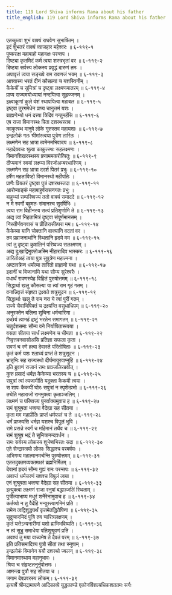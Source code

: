 ```yaml
---
title: 119 Lord Shiva informs Rama about his father
title_english: 119 Lord Shiva informs Rama about his father

---
```


<div class="audioEmbed"  caption="श्रीराम-हरिसीताराममूर्ति-घनपाठिभ्यां वचनम्" src="https://archive.org/download/Ramayana-recitation-Sriram-harisItArAmamUrti-Ghanapaati-v2/Kanda_6/Kanda_6_YK-119-Lord_Shiva_informs_Rama_about_his_father_0.mp3"></div>

एतच्छ्रुत्वा शुभं वाक्यं राघवेण सुभाषितम् ।  
इदं शुभतरं वाक्यं व्याजहार महेश्वरः ॥ ६-११९-१  
पुष्कराक्ष महाबाहो महावक्षः परन्तप ।  
दिष्ट्या कृतमिदं कर्म त्वया शस्त्रभृतां वर ॥ ६-११९-२  
दिष्ट्या सर्वस्य लोकस्य प्रवृद्धं दारुणं तमः ।  
अपावृत्तं त्वया सङ्ख्ये राम रावणजं भयम् ॥ ६-११९-३  
आश्वास्य भरतं दीनं कौसल्यां च यशस्विनीम् ।  
कैकेयीं च सुमित्रां च दृष्ट्वा लक्ष्मणमातरम् ॥ ६-११९-४  
प्राप्य राज्यमयोध्यायां नन्दयित्वा सुहृज्जनम् ।  
इक्ष्वाकूणां कुले वंशं स्थापयित्वा महाबल ॥ ६-११९-५  
इष्ट्वा तुरगमेधेन प्राप्य चानुत्तमं यशः ।  
ब्राह्मणेभ्यो धनं दत्त्वा त्रिदिवं गन्तुमर्हसि ॥ ६-११९-६  
एष राजा विमानस्थः पिता दशरथस्तव ।  
काकुत्स्थ मानुषे लोके गुरुस्तव महायशाः ॥ ६-११९-७  
इन्द्रलोकं गतः श्रीमांस्त्वया पुत्रेण तारितः ।  
लक्ष्मणेन सह भ्रात्रा त्वमेनमभिवादय ॥ ६-११९-८  
महादेववचः श्रुत्वा काकुत्स्थः सहलक्ष्मणः ।  
विमानशिखरस्थस्य प्रणाममकरोत्पितुः ॥ ६-११९-९  
दीप्यमानं स्वयां लक्ष्म्या विरजोअम्बरधारिणम् ।  
लक्ष्मणेन सह भ्रात्रा ददर्श पितरं प्रभुः ॥ ६-११९-१०  
हर्षेण महताविष्टो विमानस्थो महीपतिः ।  
प्राणैः प्रियतरं दृष्ट्वा पुत्रं दशरथस्तदा ॥ ६-११९-११  
आरोप्याङ्कं महाबाहुर्वरासनगतः प्रभुः ।  
बाहुभ्यां सम्परिष्वज्य ततो वाक्यं समाददे ॥ ६-११९-१२  
न मे स्वर्गो बहुमतः संमानश्च सुरर्षिभिः ।  
त्वया राम विहीनस्य सत्यं प्रतिशृणोमि ते ॥ ६-११९-१३  
अद्य त्वां निहतामित्रं दृष्ट्वा संपूर्णमानसम् ।  
निस्तीर्णवनवासं च प्रीतिरासीत्परा मम। ६-११९-१४  
कैकेय्या यानि चोक्तानि वाक्यानि वदतां वर ।  
तव प्रव्राजनार्थानि स्थितानि हृदये मम ॥ ६-११९-१५  
त्वां तु दृष्ट्वा कुशलिनं परिष्वज्य सलक्ष्मणम् ।  
अद्य दुःखाद्विमुक्तोअस्मि नीहारादिव भास्करः ॥ ६-११९-१६  
तारितोअहं त्वया पुत्र सुपुत्रेण महात्मना ।  
अष्टावक्रेण धर्मात्मा तारितो ब्राह्मणो यथा ॥ ६-११९-१७  
इदानीं च विजानामि यथा सौम्य सुरेश्वरैः ।  
वधार्थं रावणस्येह विहितं पुरुषोत्तमम् ॥ ६-११९-१८  
सिद्धार्था खलु कौसल्या या त्वां राम गृहं गतम् ।  
वनान्निवृत्तं संहृष्टा द्रक्ष्यते शत्रुसूदन ॥ ६-११९-१९  
सिद्धार्थाः खलु ते राम नरा ये त्वां पुरीं गतम् ।  
राज्ये चैवाभिषिक्तं च द्रक्ष्यन्ति वसुधाधिपम् ॥ ६-११९-२०  
अनुरक्तेन बलिना शुचिना धर्मचारिणा ।  
इच्छेयं त्वामहं द्रष्टुं भरतेन समागतम् ॥ ६-११९-२१  
चतुर्दशसमाः सौम्य वने निर्यापितास्त्वया ।  
वसता सीतया सार्धं लक्ष्मणेन च धीमता ॥ ६-११९-२२  
निवृत्तवनवासोअसि प्रतिज्ञा सफला कृता ।  
रावणं च रणे हत्वा देवास्ते परितोषिताः ॥ ६-११९-२३  
कृतं कर्म यशः श्लाघ्यं प्राप्तं ते शत्रुसूदन ।  
भ्रातृभिः सह राज्यस्थो दीर्घमायुरवाप्नुहि ॥ ६-११९-२४  
इति ब्रुवाणं राजानं रामः प्राञ्जलिरब्रवीत् ।  
कुरु प्रसादं धर्मज्ञ कैकेय्या भरतस्य च ॥ ६-११९-२५  
सपुत्रां त्वां त्यजामीति यदुक्ता कैकयी त्वया ।  
स शापः कैकयीं घोरः सपुत्रां न स्पृशेत्प्रभो ॥ ६-११९-२६  
तथेति महाराजो राममुक्त्वा कृताञ्जलिम् ।  
लक्ष्मणं च परिष्वज्य पुनर्वाक्यमुवाच ह ॥ ६-११९-२७  
रामं शुश्रूषता भक्त्या वैदेह्या सह सीतया ।  
कृता मम महाप्रीतिः प्राप्तं धर्मफलं च ते ॥ ६-११९-२८  
धर्मं प्राप्स्यसि धर्मज्ञ यशश्च विपुलं भुवि ।  
रामे प्रसन्ने स्वर्गं च महिमानं तथैव च ॥ ६-११९-२९  
रामं शुश्रूष भद्रं ते सुमित्रानन्दवर्धन ।  
रामः सर्वस्य लोकस्य शुभेष्वभिरतः सदा ॥ ६-११९-३०  
एते सेन्द्रास्त्रयो लोकाः सिद्धाश्च परमर्षयः ।  
अभिगम्य महात्मानमर्चन्ति पुरुषोत्तमम् ॥ ६-११९-३१  
एतत्तदुक्तमव्यक्तमक्षरं ब्रह्मनिर्मितम् ।  
देवानां हृदयं सौम्य गुह्यं रामः परन्तपः ॥ ६-११९-३२  
अवाप्तं धर्मचरणं यशश्च विपुलं त्वया ।  
एनं शुश्रूषता भक्त्या वैदेह्या सह सीतया ॥ ६-११९-३३  
इत्युक्त्वा लक्ष्मणं राजा स्नुषां बद्धाञ्जलिं स्थिताम् ।  
पुत्रीत्याभाष्य मधुरं शनैरेनामुवाच ह ॥ ६-११९-३४  
कर्तव्यो न तु वैदेहि मन्युस्त्यागमिमं प्रति ।  
रामेण त्वद्विशुद्ध्यर्थं कृतमेतद्धितैषिणा ॥ ६-११९-३५  
सुदुष्करमिदं पुत्रि तव चारित्रलक्षणम् ।  
कृतं यत्तेऽन्यनारीणां यशो ह्यभिभविष्यति। ६-११९-३६  
न त्वं सुभ्रु समाधेया पतिशुश्रूवणं प्रति ।  
अवश्यं तु मया वाच्यमेष ते दैवतं परम् ॥ ६-११९-३७  
इति प्रतिसमादिश्य पुत्रौ सीतां तथा स्नुषाम् ।  
इन्द्रलोकं विमानेन ययौ दशरथो ज्वलन् ॥ ६-११९-३८  
विमानमास्थाय महानुभावः ।  
श्रिया च संहृष्टतनुर्नृपोत्तमः ।  
आमन्त्य्र पुत्रौ सह सीतया च ।  
जगाम देवप्रवरस्य लोकम्। ६-११९-३९  
इत्यार्षे श्रीमद्रामायणे आदिकाव्ये युद्धकाण्डे एकोनविंशत्यधिकशततमः सर्गः